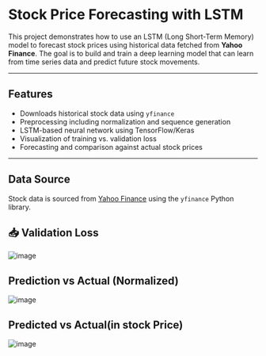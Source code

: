 #  Stock Price Forecasting with LSTM

This project demonstrates how to use an LSTM (Long Short-Term Memory) model to forecast stock prices using historical data fetched from **Yahoo Finance**. The goal is to build and train a deep learning model that can learn from time series data and predict future stock movements.

---

##  Features

-  Downloads historical stock data using `yfinance`
-  Preprocessing including normalization and sequence generation
-  LSTM-based neural network using TensorFlow/Keras
-  Visualization of training vs. validation loss
-  Forecasting and comparison against actual stock prices

---

##  Data Source

Stock data is sourced from [Yahoo Finance](https://finance.yahoo.com/) using the `yfinance` Python library.

## 📥 Validation Loss

![image](https://ik.imagekit.io/6ilngyaqa/1747573374776-Screenshot_20250518_180706_wiA_2nCuC.png)


## Prediction vs Actual (Normalized) 
![image](https://ik.imagekit.io/6ilngyaqa/1747573068483-Screenshot_20250518_181619_rLxT020r1.png)
## Predicted vs Actual(in stock Price)
![image](https://ik.imagekit.io/6ilngyaqa/1747573008197-Screenshot_20250518_182013_HL3Sb-1neE.png)
